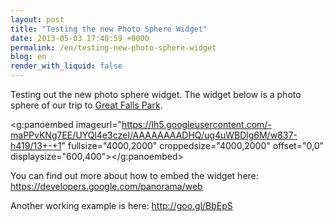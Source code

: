 ```yaml
---
layout: post
title: "Testing the new Photo Sphere Widget"
date: 2013-05-03 17:40:59 +0000
permalink: /en/testing-new-photo-sphere-widget
blog: en
render_with_liquid: false
---
```


Testing out the new photo sphere widget. The widget below is a photo
sphere of our trip to [Great Falls Park](http://www.nps.gov/grfa/).

<g:panoembed imageurl="https://lh5.googleusercontent.com/-maPPvKNg7EE/UYQl4e3czeI/AAAAAAAADHQ/ug4uWBDlg6M/w837-h419/13+-+1"
fullsize="4000,2000"
croppedsize="4000,2000"
offset="0,0"
displaysize="600,400"></g:panoembed>

You can find out more about how to embed the widget here:
<https://developers.google.com/panorama/web>

Another working example is here: <http://goo.gl/BbEpS>
